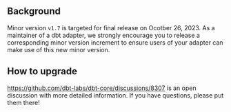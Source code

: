 ## Background <!-- markdownlint-disable-line MD041 -->

Minor version `v1.7` is targeted for final release on Ocotber 26, 2023. As a maintainer of a dbt adapter, we strongly encourage you to release a corresponding minor version increment to ensure users of your adapter can make use of this new minor version.

## How to upgrade

https://github.com/dbt-labs/dbt-core/discussions/8307 is an open discussion with more detailed information. If you have questions, please put them there!  <!-- markdownlint-disable-line MD034 -->
